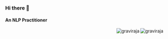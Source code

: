 ### Hi there 👋

<h4>An NLP Practitioner</h4>

<img align="right" src="https://github-readme-stats.vercel.app/api/top-langs/?username=graviraja&layout=compact&hide=html&theme=onedark" alt="graviraja" />

<img align="right" src="https://github-readme-stats.vercel.app/api?username=graviraja&show_icons=true&theme=onedark" alt="graviraja" />

<!--
**graviraja/graviraja** is a ✨ _special_ ✨ repository because its `README.md` (this file) appears on your GitHub profile.

Here are some ideas to get you started:

- 🔭 I’m currently working on ...
- 🌱 I’m currently learning ...
- 👯 I’m looking to collaborate on ...
- 🤔 I’m looking for help with ...
- 💬 Ask me about ...
- 📫 How to reach me: ...
- 😄 Pronouns: ...
- ⚡ Fun fact: ...
-->
